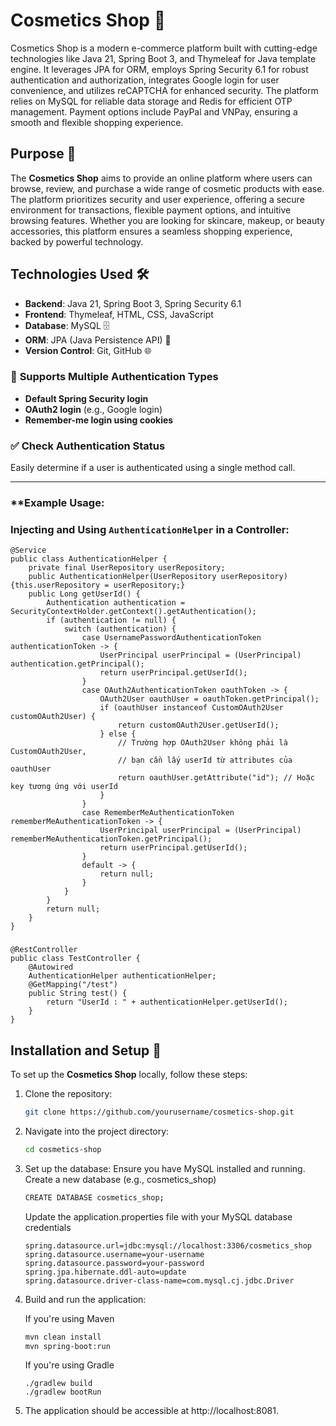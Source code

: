 # Cosmetics Shop 💄

Cosmetics Shop is a modern e-commerce platform built with cutting-edge technologies like Java 21, Spring Boot 3, and Thymeleaf for Java template engine. It leverages JPA for ORM, employs Spring Security 6.1 for robust authentication and authorization, integrates Google login for user convenience, and utilizes reCAPTCHA for enhanced security. The platform relies on MySQL for reliable data storage and Redis for efficient OTP management. Payment options include PayPal and VNPay, ensuring a smooth and flexible shopping experience.

## Purpose 🎯

The **Cosmetics Shop** aims to provide an online platform where users can browse, review, and purchase a wide range of cosmetic products with ease. The platform prioritizes security and user experience, offering a secure environment for transactions, flexible payment options, and intuitive browsing features. Whether you are looking for skincare, makeup, or beauty accessories, this platform ensures a seamless shopping experience, backed by powerful technology.

## Technologies Used 🛠️

- **Backend**: Java 21, Spring Boot 3, Spring Security 6.1
- **Frontend**: Thymeleaf, HTML, CSS, JavaScript
- **Database**: MySQL 🗄️
- **ORM**: JPA (Java Persistence API) 🔄
- **Version Control**: Git, GitHub 🌐
### 🔐 **Supports Multiple Authentication Types**  
- **Default Spring Security login**  
- **OAuth2 login** (e.g., Google login)  
- **Remember-me login using cookies**  

### ✅ **Check Authentication Status**  
Easily determine if a user is authenticated using a single method call.  

---

### **Example Usage:
### Injecting and Using `AuthenticationHelper` in a Controller:  

    @Service
    public class AuthenticationHelper {
        private final UserRepository userRepository;
        public AuthenticationHelper(UserRepository userRepository) {this.userRepository = userRepository;}
        public Long getUserId() {
            Authentication authentication = SecurityContextHolder.getContext().getAuthentication();
            if (authentication != null) {
                switch (authentication) {
                    case UsernamePasswordAuthenticationToken authenticationToken -> {
                        UserPrincipal userPrincipal = (UserPrincipal) authentication.getPrincipal();
                        return userPrincipal.getUserId();
                    }
                    case OAuth2AuthenticationToken oauthToken -> {
                        OAuth2User oauthUser = oauthToken.getPrincipal();
                        if (oauthUser instanceof CustomOAuth2User customOAuth2User) {
                            return customOAuth2User.getUserId();
                        } else {
                            // Trường hợp OAuth2User không phải là CustomOAuth2User,
                            // bạn cần lấy userId từ attributes của oauthUser
                            return oauthUser.getAttribute("id"); // Hoặc key tương ứng với userId
                        }
                    }
                    case RememberMeAuthenticationToken rememberMeAuthenticationToken -> {
                        UserPrincipal userPrincipal = (UserPrincipal) rememberMeAuthenticationToken.getPrincipal();
                        return userPrincipal.getUserId();
                    }
                    default -> {
                        return null;
                    }
                }
            }
            return null;
        }
    }

###

    @RestController
    public class TestController {
        @Autowired
        AuthenticationHelper authenticationHelper;
        @GetMapping("/test")
        public String test() {
            return "UserId : " + authenticationHelper.getUserId();
        }
    }
## Installation and Setup 🚀

To set up the **Cosmetics Shop** locally, follow these steps:

1. Clone the repository:
   ```bash
   git clone https://github.com/yourusername/cosmetics-shop.git
   ```

2. Navigate into the project directory:
   ```bash
   cd cosmetics-shop
   ```

3. Set up the database:
Ensure you have MySQL installed and running.
Create a new database (e.g., cosmetics_shop)
    ```bash
    CREATE DATABASE cosmetics_shop;
    ```

    Update the application.properties file with your MySQL database credentials

    ```
    spring.datasource.url=jdbc:mysql://localhost:3306/cosmetics_shop
    spring.datasource.username=your-username
    spring.datasource.password=your-password
    spring.jpa.hibernate.ddl-auto=update
    spring.datasource.driver-class-name=com.mysql.cj.jdbc.Driver
    ```


4. Build and run the application:

    If you're using Maven
    ```bash
    mvn clean install
    mvn spring-boot:run
    ```

    If you're using Gradle
     ```
    ./gradlew build
    ./gradlew bootRun
    ```


5. The application should be accessible at http://localhost:8081.
